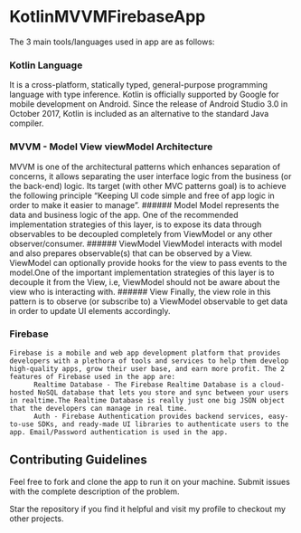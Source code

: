 # KotlinMVVMFirebaseApp

The 3 main tools/languages used in app are as follows:

### Kotlin Language 
   It is a cross-platform, statically typed, general-purpose programming language with type inference. Kotlin is officially supported by Google for mobile development on Android. Since the release of Android Studio 3.0 in October 2017, Kotlin is included as an alternative to the standard Java compiler.
  


### MVVM - Model View viewModel Architecture
  MVVM is one of the architectural patterns which enhances separation of concerns, it allows separating the user interface logic from the business (or the back-end) logic. Its target (with other MVC patterns goal) is to achieve the following principle “Keeping UI code simple and free of app logic in order to make it easier to manage”.
    ###### Model
          Model represents the data and business logic of the app. One of the recommended implementation strategies of this layer, is to expose its data through observables to be decoupled completely from ViewModel or any other observer/consumer.
    ###### ViewModel
          ViewModel interacts with model and also prepares observable(s) that can be observed by a View. ViewModel can optionally provide hooks for the view to pass events to the model.One of the important implementation strategies of this layer is to decouple it from the View, i.e, ViewModel should not be aware about the view who is interacting with.
    ###### View
          Finally, the view role in this pattern is to observe (or subscribe to) a ViewModel observable to get data in order to update UI elements accordingly.
     


### Firebase
    Firebase is a mobile and web app development platform that provides developers with a plethora of tools and services to help them develop high-quality apps, grow their user base, and earn more profit. The 2 features of Firebase used in the app are:
          Realtime Database - The Firebase Realtime Database is a cloud-hosted NoSQL database that lets you store and sync between your users in realtime.The Realtime Database is really just one big JSON object that the developers can manage in real time.
          Auth - Firebase Authentication provides backend services, easy-to-use SDKs, and ready-made UI libraries to authenticate users to the app. Email/Password authentication is used in the app.
          

## Contributing Guidelines
   Feel free to fork and clone the app to run it on your machine. Submit issues with the complete description of the problem.
   
   
   
Star the repository if you find it helpful and visit my profile to checkout my other projects.
          
